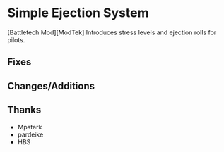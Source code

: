 # Simple Ejection System

[Battletech Mod][ModTek] Introduces stress levels and ejection rolls for pilots.

## Fixes

## Changes/Additions



## Thanks
* Mpstark
* pardeike
* HBS

